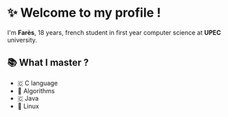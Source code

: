 <h1><strong>✨ Welcome to my profile !</strong></h1>

I'm **Farès**, 18 years, french student in first year computer science at **UPEC** university.


<h2>📚 What I master ? </h2>

<ul> 
  <li>🇨 C language</li>
  <li>🧩 Algorithms</li>
  <li>🇨 Java</li>
  <li>🐧 Linux</li>
</ul>


<!---
Farescm/Farescm is a ✨ special ✨ repository because its `README.md` (this file) appears on your GitHub profile.
You can click the Preview link to take a look at your changes.
--->
